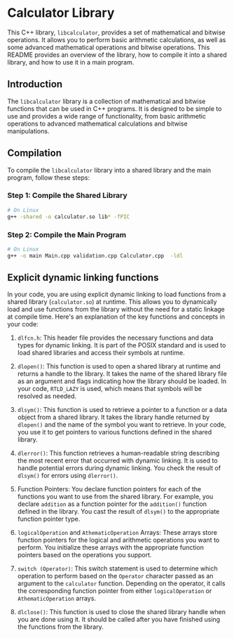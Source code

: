 # Calculator Library

This C++ library, `libcalculator`, provides a set of mathematical and bitwise operations. It allows you to perform basic arithmetic calculations, as well as some advanced mathematical operations and bitwise operations. This README provides an overview of the library, how to compile it into a shared library, and how to use it in a main program.

## Introduction

The `libcalculator` library is a collection of mathematical and bitwise functions that can be used in C++ programs. It is designed to be simple to use and provides a wide range of functionality, from basic arithmetic operations to advanced mathematical calculations and bitwise manipulations.

## Compilation

To compile the `libcalculator` library into a shared library and the main program, follow these steps:

### Step 1: Compile the Shared Library

```bash
# On Linux
g++ -shared -o calculator.so lib* -fPIC
```

### Step 2: Compile the Main Program  

```bash
# On Linux
g++ -o main Main.cpp validation.cpp Calculator.cpp  -ldl
```  

## Explicit dynamic linking functions  
In your code, you are using explicit dynamic linking to load functions from a shared library (`calculator.so`) at runtime. This allows you to dynamically load and use functions from the library without the need for a static linkage at compile time. Here's an explanation of the key functions and concepts in your code:

1. `dlfcn.h`: This header file provides the necessary functions and data types for dynamic linking. It is part of the POSIX standard and is used to load shared libraries and access their symbols at runtime.

2. `dlopen()`: This function is used to open a shared library at runtime and returns a handle to the library. It takes the name of the shared library file as an argument and flags indicating how the library should be loaded. In your code, `RTLD_LAZY` is used, which means that symbols will be resolved as needed.

3. `dlsym()`: This function is used to retrieve a pointer to a function or a data object from a shared library. It takes the library handle returned by `dlopen()` and the name of the symbol you want to retrieve. In your code, you use it to get pointers to various functions defined in the shared library.

4. `dlerror()`: This function retrieves a human-readable string describing the most recent error that occurred with dynamic linking. It is used to handle potential errors during dynamic linking. You check the result of `dlsym()` for errors using `dlerror()`.

5. Function Pointers: You declare function pointers for each of the functions you want to use from the shared library. For example, you declare `addition` as a function pointer for the `addition()` function defined in the library. You cast the result of `dlsym()` to the appropriate function pointer type.

6. `logicalOperation` and `AthematicOperation` Arrays: These arrays store function pointers for the logical and arithmetic operations you want to perform. You initialize these arrays with the appropriate function pointers based on the operations you support.

7. `switch (Operator)`: This switch statement is used to determine which operation to perform based on the `Operator` character passed as an argument to the `calculator` function. Depending on the operator, it calls the corresponding function pointer from either `logicalOperation` or `AthematicOperation` arrays.

8. `dlclose()`: This function is used to close the shared library handle when you are done using it. It should be called after you have finished using the functions from the library.



